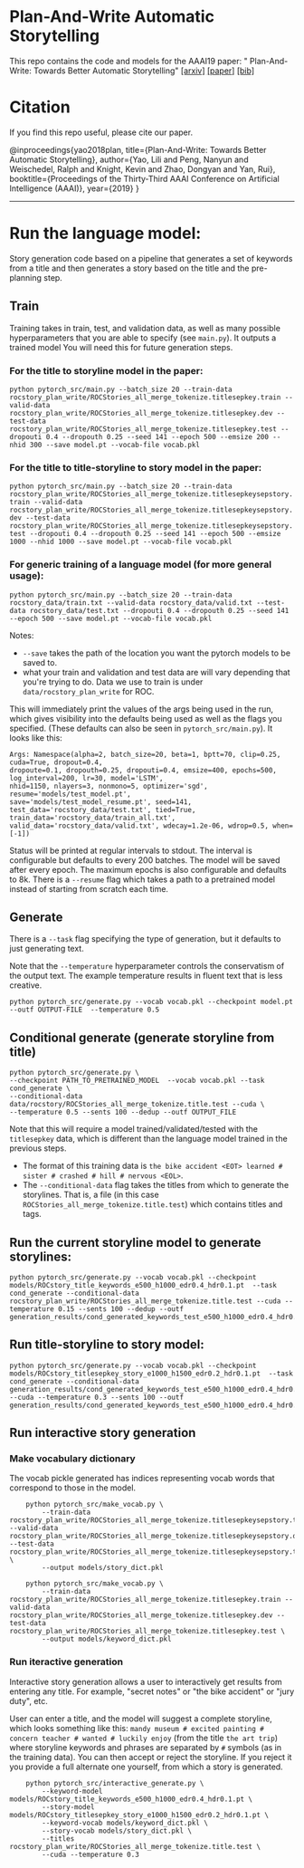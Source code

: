 # Plan-And-Write Automatic Storytelling

This repo contains the code and models for the AAAI19 paper: "
Plan-And-Write: Towards Better Automatic Storytelling" [[arxiv]](https://arxiv.org/abs/1811.05701) [[paper]]() [[bib]]()

# Citation

If you find this repo useful, please cite our paper.

@inproceedings{yao2018plan, 
  title={Plan-And-Write: Towards Better Automatic Storytelling}, 
  author={Yao, Lili and Peng, Nanyun and Weischedel, Ralph and Knight, Kevin and Zhao, Dongyan and Yan, Rui}, 
  booktitle={Proceedings of the Thirty-Third AAAI Conference on Artificial Intelligence (AAAI)}, 
  year={2019} 
}

----------

# Run the language model:
Story generation code based on a pipeline that generates a set of keywords from a title and then generates a story based on the title and the pre-planning step. 

## Train
Training takes in train, test, and validation data, as well as many possible hyperparameters that you are able to specify (see `main.py`). It outputs a trained model You will need this for future generation steps.

### For the title to storyline model in the paper: 

```python pytorch_src/main.py --batch_size 20 --train-data rocstory_plan_write/ROCStories_all_merge_tokenize.titlesepkey.train --valid-data rocstory_plan_write/ROCStories_all_merge_tokenize.titlesepkey.dev --test-data rocstory_plan_write/ROCStories_all_merge_tokenize.titlesepkey.test --dropouti 0.4 --dropouth 0.25 --seed 141 --epoch 500 --emsize 200 --nhid 300 --save model.pt --vocab-file vocab.pkl```

### For the title to title-storyline to story model in the paper: 

```python pytorch_src/main.py --batch_size 20 --train-data rocstory_plan_write/ROCStories_all_merge_tokenize.titlesepkeysepstory.train --valid-data rocstory_plan_write/ROCStories_all_merge_tokenize.titlesepkeysepstory.dev --test-data rocstory_plan_write/ROCStories_all_merge_tokenize.titlesepkeysepstory.test --dropouti 0.4 --dropouth 0.25 --seed 141 --epoch 500 --emsize 1000 --nhid 1000 --save model.pt --vocab-file vocab.pkl```

### For generic training of a language model (for more general usage): 

```python pytorch_src/main.py --batch_size 20 --train-data rocstory_data/train.txt --valid-data rocstory_data/valid.txt --test-data rocstory_data/test.txt --dropouti 0.4 --dropouth 0.25 --seed 141 --epoch 500 --save model.pt --vocab-file vocab.pkl```

Notes:

* `--save` takes the path of the location you want the pytorch models to be saved to.
* what your train and validation and test data are will vary depending that you're trying to do. 
Data we use to train is under `data/rocstory_plan_write` for ROC.

This will immediately print the values of the args being used in the run, which gives visibility into the defaults being used as well as the flags you specified. 
(These defaults can also be seen in `pytorch_src/main.py`). It looks like this: 
```
Args: Namespace(alpha=2, batch_size=20, beta=1, bptt=70, clip=0.25, cuda=True, dropout=0.4, 
dropoute=0.1, dropouth=0.25, dropouti=0.4, emsize=400, epochs=500, log_interval=200, lr=30, model='LSTM', 
nhid=1150, nlayers=3, nonmono=5, optimizer='sgd', resume='models/test_model.pt', 
save='models/test_model_resume.pt', seed=141, test_data='rocstory_data/test.txt', tied=True, 
train_data='rocstory_data/train_all.txt', valid_data='rocstory_data/valid.txt', wdecay=1.2e-06, wdrop=0.5, when=[-1])
```

Status will be printed at regular intervals to stdout. The interval is configurable but defaults to every 200 batches.
The model will be saved after every epoch. The maximum epochs is also configurable and defaults to 8k.
There is a `--resume` flag which takes a path to a pretrained model instead of starting from scratch each time.

## Generate

There is a `--task` flag specifying the type of generation, but it defaults to just generating text.

Note that the `--temperature` hyperparameter controls the conservatism of the output text. The example temperature results in fluent text that is less creative. 

```python pytorch_src/generate.py --vocab vocab.pkl --checkpoint model.pt --outf OUTPUT-FILE  --temperature 0.5```

## Conditional generate (generate storyline from title)

```
python pytorch_src/generate.py \
--checkpoint PATH_TO_PRETRAINED_MODEL  --vocab vocab.pkl --task cond_generate \
--conditional-data data/rocstory/ROCStories_all_merge_tokenize.title.test --cuda \ 
--temperature 0.5 --sents 100 --dedup --outf OUTPUT_FILE
```
Note that this will require a model trained/validated/tested with the `titlesepkey` data, which is different than 
the language model trained in the previous steps. 
* The format of this training data is `the bike accident <EOT> learned # sister # crashed # hill # nervous <EOL>`.
* The `--conditional-data` flag takes the titles from which to generate the storylines. That is, a file
(in this case `ROCStories_all_merge_tokenize.title.test`) which contains titles and <EOT> tags.


## Run the current storyline model to generate storylines:
 ```
python pytorch_src/generate.py --vocab vocab.pkl --checkpoint models/ROCstory_title_keywords_e500_h1000_edr0.4_hdr0.1.pt  --task cond_generate --conditional-data rocstory_plan_write/ROCStories_all_merge_tokenize.title.test --cuda --temperature 0.15 --sents 100 --dedup --outf generation_results/cond_generated_keywords_test_e500_h1000_edr0.4_hdr0.1_t0.15.txt
 ```

## Run title-storyline to story model:
 ```
 python pytorch_src/generate.py --vocab vocab.pkl --checkpoint models/ROCstory_titlesepkey_story_e1000_h1500_edr0.2_hdr0.1.pt  --task cond_generate --conditional-data  generation_results/cond_generated_keywords_test_e500_h1000_edr0.4_hdr0.1_t0.15.txt --cuda --temperature 0.3 --sents 100 --outf generation_results/cond_generated_keywords_test_e500_h1000_edr0.4_hdr0.1_t0.15.txt_lm_e1000_h1500_edr0.2_hdr0.1_t0.3.txt
 ```

## Run interactive story generation
### Make vocabulary dictionary

The vocab pickle generated has indices representing vocab words that correspond to those in the model.

```
	python pytorch_src/make_vocab.py \
		--train-data rocstory_plan_write/ROCStories_all_merge_tokenize.titlesepkeysepstory.train --valid-data rocstory_plan_write/ROCStories_all_merge_tokenize.titlesepkeysepstory.dev --test-data rocstory_plan_write/ROCStories_all_merge_tokenize.titlesepkeysepstory.test \
		--output models/story_dict.pkl
```
```
	python pytorch_src/make_vocab.py \
		--train-data rocstory_plan_write/ROCStories_all_merge_tokenize.titlesepkey.train --valid-data rocstory_plan_write/ROCStories_all_merge_tokenize.titlesepkey.dev --test-data rocstory_plan_write/ROCStories_all_merge_tokenize.titlesepkey.test \
		--output models/keyword_dict.pkl
```
### Run iteractive generation

Interactive story generation allows a user to interactively get results from entering any title.
For example, "secret notes" or "the bike accident" or "jury duty", etc.

User can enter a title, and the model will suggest a complete storyline, 
which looks something like this:
`mandy museum # excited painting # concern teacher # wanted # luckily enjoy` (from the title 
`the art trip`) where storyline keywords and phrases are separated by `#` symbols (as in the 
training data).
You can then accept or reject the storyline. If you reject it you provide a full alternate one 
yourself, from which a story is generated.

```
	python pytorch_src/interactive_generate.py \
		--keyword-model models/ROCstory_title_keywords_e500_h1000_edr0.4_hdr0.1.pt \
		--story-model models/ROCstory_titlesepkey_story_e1000_h1500_edr0.2_hdr0.1.pt \
		--keyword-vocab models/keyword_dict.pkl \
		--story-vocab models/story_dict.pkl \
		--titles rocstory_plan_write/ROCStories_all_merge_tokenize.title.test \
		--cuda --temperature 0.3
```
